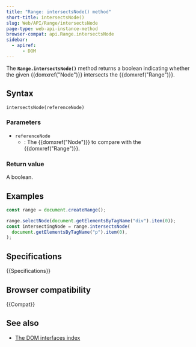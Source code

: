 ```yaml
---
title: "Range: intersectsNode() method"
short-title: intersectsNode()
slug: Web/API/Range/intersectsNode
page-type: web-api-instance-method
browser-compat: api.Range.intersectsNode
sidebar:
  - apiref:
      - DOM
---
```


The **`Range.intersectsNode()`** method returns a boolean
indicating whether the given {{domxref("Node")}} intersects the {{domxref("Range")}}.

## Syntax

```js-nolint
intersectsNode(referenceNode)
```

### Parameters

- `referenceNode`
  - : The {{domxref("Node")}} to compare with the {{domxref("Range")}}.

### Return value

A boolean.

## Examples

```js
const range = document.createRange();

range.selectNode(document.getElementsByTagName("div").item(0));
const intersectingNode = range.intersectsNode(
  document.getElementsByTagName("p").item(0),
);
```

## Specifications

{{Specifications}}

## Browser compatibility

{{Compat}}

## See also

- [The DOM interfaces index](/en-US/docs/Web/API/Document_Object_Model)
